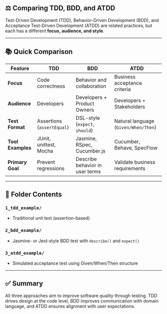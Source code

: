 ## ⚖️ Comparing TDD, BDD, and ATDD

Test-Driven Development (TDD), Behavior-Driven Development (BDD), and Acceptance Test-Driven Development (ATDD) are related practices, but each has a different **focus, audience, and style**.

---

## 📚 Quick Comparison

| Feature           | TDD                        | BDD                             | ATDD                                 |
| ----------------- | -------------------------- | ------------------------------- | ------------------------------------ |
| **Focus**         | Code correctness           | Behavior and collaboration      | Business acceptance criteria         |
| **Audience**      | Developers                 | Developers + Product Owners     | Developers + Stakeholders            |
| **Test Format**   | Assertions (`assertEqual`) | DSL-style (`expect`, `should`)  | Natural language (`Given/When/Then`) |
| **Tool Examples** | JUnit, unittest, Mocha     | Jasmine, RSpec, Cucumber.js     | Cucumber, Behave, SpecFlow           |
| **Primary Goal**  | Prevent regressions        | Describe behavior in user terms | Validate business requirements       |

---

## 🧪 Folder Contents

### `1_tdd_example/`

- Traditional unit test (assertion-based)

### `2_bdd_example/`

- Jasmine- or Jest-style BDD test with `describe()` and `expect()`

### `3_atdd_example/`

- Simulated acceptance test using Given/When/Then structure

---

## ✅ Summary

All three approaches aim to improve software quality through testing. TDD drives design at the code level, BDD improves communication with domain language, and ATDD ensures alignment with user expectations.

